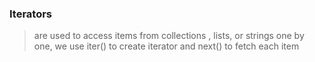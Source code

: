 

### Iterators 
> are used to access items from collections , lists, or strings one by one, we use iter() to create iterator and next() to fetch each item